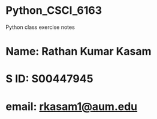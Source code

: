 # Python_CSCI_6163

Python class exercise notes

# Name: Rathan Kumar Kasam

# S ID: S00447945

# email: rkasam1@aum.edu

